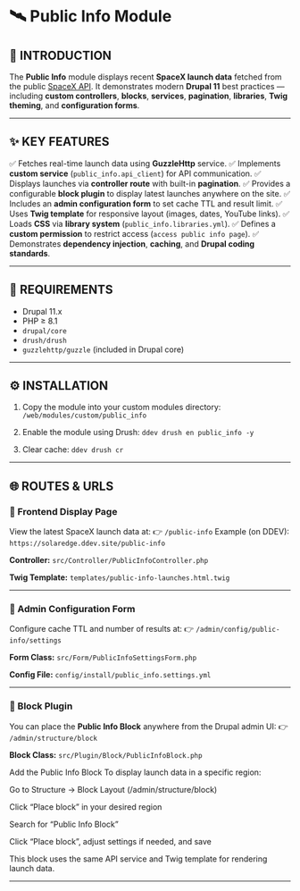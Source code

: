 # 🛰️ Public Info Module

## 🧩 INTRODUCTION
The **Public Info** module displays recent **SpaceX launch data** fetched from the public [SpaceX API](https://api.spacexdata.com/v4/launches).
It demonstrates modern **Drupal 11** best practices — including **custom controllers**, **blocks**, **services**, **pagination**, **libraries**, **Twig theming**, and **configuration forms**.

---

## ✨ KEY FEATURES
✅ Fetches real-time launch data using **GuzzleHttp** service.
✅ Implements **custom service** (`public_info.api_client`) for API communication.
✅ Displays launches via **controller route** with built-in **pagination**.
✅ Provides a configurable **block plugin** to display latest launches anywhere on the site.
✅ Includes an **admin configuration form** to set cache TTL and result limit.
✅ Uses **Twig template** for responsive layout (images, dates, YouTube links).
✅ Loads **CSS** via **library system** (`public_info.libraries.yml`).
✅ Defines a **custom permission** to restrict access (`access public info page`).
✅ Demonstrates **dependency injection**, **caching**, and **Drupal coding standards**.

---

## 🧠 REQUIREMENTS
- Drupal 11.x
- PHP ≥ 8.1
- `drupal/core`
- `drush/drush`
- `guzzlehttp/guzzle` (included in Drupal core)

---

## ⚙️ INSTALLATION

1. Copy the module into your custom modules directory:
   `/web/modules/custom/public_info`

2. Enable the module using Drush:
   `ddev drush en public_info -y`

3. Clear cache:
   `ddev drush cr`

---

## 🌐 ROUTES & URLS

### 🔹 Frontend Display Page
View the latest SpaceX launch data at:
👉 `/public-info`
Example (on DDEV):
`https://solaredge.ddev.site/public-info`

**Controller:**
`src/Controller/PublicInfoController.php`

**Twig Template:**
`templates/public-info-launches.html.twig`

---

### 🔹 Admin Configuration Form
Configure cache TTL and number of results at:
👉 `/admin/config/public-info/settings`

**Form Class:**
`src/Form/PublicInfoSettingsForm.php`

**Config File:**
`config/install/public_info.settings.yml`

---

### 🔹 Block Plugin
You can place the **Public Info Block** anywhere from the Drupal admin UI:
👉 `/admin/structure/block`

**Block Class:**
`src/Plugin/Block/PublicInfoBlock.php`


Add the Public Info Block
To display launch data in a specific region:

Go to Structure → Block Layout (/admin/structure/block)

Click “Place block” in your desired region

Search for “Public Info Block”

Click “Place block”, adjust settings if needed, and save

This block uses the same API service and Twig template for rendering launch data.

---
